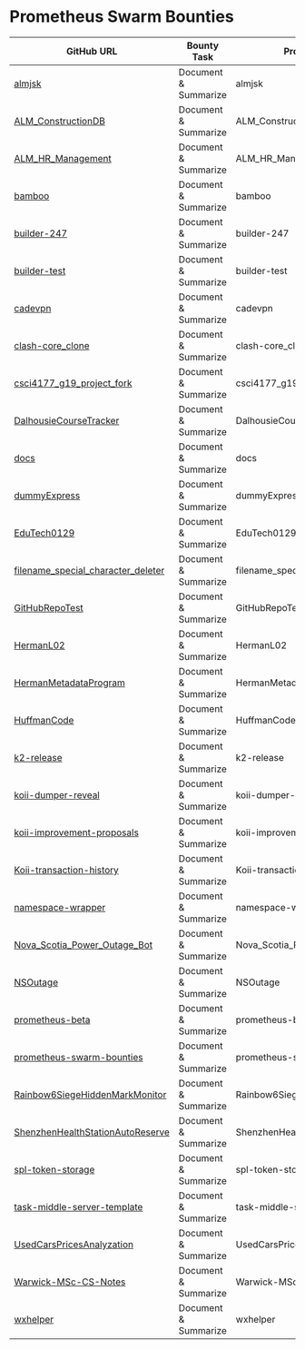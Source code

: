 # Prometheus Swarm Bounties

| GitHub URL | Bounty Task | Project Name | Description | Bounty Amount | Bounty Type | Transaction Hash | Status |
|------------|------------|--------------|-------------|---------------|-------------|------------------|-------|
|[almjsk](https://github.com/HermanL02/almjsk)|Document & Summarize|almjsk|Document and summarize the almjsk repository|10|usdc|9fa4645e859645d3befee3c566f9c4d6|Initialized|
|[ALM_ConstructionDB](https://github.com/HermanL02/ALM_ConstructionDB)|Document & Summarize|ALM_ConstructionDB|Document and summarize the ALM_ConstructionDB repository|11|usdc|f57015194c58446a97d3f45947f5001c|Initialized|
|[ALM_HR_Management](https://github.com/HermanL02/ALM_HR_Management)|Document & Summarize|ALM_HR_Management|Document and summarize the ALM_HR_Management repository|19|usdc|b031c4f9c6414952a68766339dd15f3f|Initialized|
|[bamboo](https://github.com/HermanL02/bamboo)|Document & Summarize|bamboo|Document and summarize the bamboo repository|1|usdc|e636656e9e6f427497389eebf8353ca2|Initialized|
|[builder-247](https://github.com/HermanL02/builder-247)|Document & Summarize|builder-247|Document and summarize the builder-247 repository|11|usdc|35bcbcbddb014652828e5dbf11f6b081|Initialized|
|[builder-test](https://github.com/HermanL02/builder-test)|Document & Summarize|builder-test|Document and summarize the builder-test repository|48|usdc|dc35fb5cc9184da0955c5ee7dc45e284|Initialized|
|[cadevpn](https://github.com/HermanL02/cadevpn)|Document & Summarize|cadevpn|Document and summarize the cadevpn repository|20|usdc|10b70b56534743ce8cae745fabcfd4ac|Initialized|
|[clash-core_clone](https://github.com/HermanL02/clash-core_clone)|Document & Summarize|clash-core_clone|Document and summarize the clash-core_clone repository|14|usdc|de23266452ca40eba16a4fcde6c43bdb|Initialized|
|[csci4177_g19_project_fork](https://github.com/HermanL02/csci4177_g19_project_fork)|Document & Summarize|csci4177_g19_project_fork|Document and summarize the csci4177_g19_project_fork repository|23|usdc|5bc4fde5925d403b95c89263d59e675d|Initialized|
|[DalhousieCourseTracker](https://github.com/HermanL02/DalhousieCourseTracker)|Document & Summarize|DalhousieCourseTracker|Document and summarize the DalhousieCourseTracker repository|19|usdc|fefba71e2d62484b9b4c7d38d3db4f8f|Initialized|
|[docs](https://github.com/HermanL02/docs)|Document & Summarize|docs|Document and summarize the docs repository|17|usdc|1ab116d13cb446869a85cf60c602753e|Initialized|
|[dummyExpress](https://github.com/HermanL02/dummyExpress)|Document & Summarize|dummyExpress|Document and summarize the dummyExpress repository|41|usdc|e62981cc31da4f1fb014df393f4610c6|Initialized|
|[EduTech0129](https://github.com/HermanL02/EduTech0129)|Document & Summarize|EduTech0129|Document and summarize the EduTech0129 repository|41|usdc|b9a2a3d9251b4145a718d96d2be1d79a|Initialized|
|[filename_special_character_deleter](https://github.com/HermanL02/filename_special_character_deleter)|Document & Summarize|filename_special_character_deleter|Document and summarize the filename_special_character_deleter repository|31|usdc|7c210ec67b464478b3de7384ee9c84cd|Initialized|
|[GitHubRepoTest](https://github.com/HermanL02/GitHubRepoTest)|Document & Summarize|GitHubRepoTest|Document and summarize the GitHubRepoTest repository|12|usdc|7ddcc983819f4122ba81d945b02096eb|Initialized|
|[HermanL02](https://github.com/HermanL02/HermanL02)|Document & Summarize|HermanL02|Document and summarize the HermanL02 repository|35|usdc|55600cf9720c4675b0b5c6994c539a30|Initialized|
|[HermanMetadataProgram](https://github.com/HermanL02/HermanMetadataProgram)|Document & Summarize|HermanMetadataProgram|Document and summarize the HermanMetadataProgram repository|45|usdc|dacc4da38551414e81a6312e0292934a|Initialized|
|[HuffmanCode](https://github.com/HermanL02/HuffmanCode)|Document & Summarize|HuffmanCode|Document and summarize the HuffmanCode repository|37|usdc|2031d554946544559029d554b87811ec|Initialized|
|[k2-release](https://github.com/HermanL02/k2-release)|Document & Summarize|k2-release|Document and summarize the k2-release repository|43|usdc|7e5fe6f8ca46411dac8b450482b48a2e|Initialized|
|[koii-dumper-reveal](https://github.com/HermanL02/koii-dumper-reveal)|Document & Summarize|koii-dumper-reveal|Document and summarize the koii-dumper-reveal repository|45|usdc|fc9787a5da9d436dbd039c4b50482fa0|Initialized|
|[koii-improvement-proposals](https://github.com/HermanL02/koii-improvement-proposals)|Document & Summarize|koii-improvement-proposals|Document and summarize the koii-improvement-proposals repository|17|usdc|34532bf0cfaa442e8dcc3a1f14abcbe1|Initialized|
|[Koii-transaction-history](https://github.com/HermanL02/Koii-transaction-history)|Document & Summarize|Koii-transaction-history|Document and summarize the Koii-transaction-history repository|30|usdc|899bdc368bce4a0da3b18fef1b8b0f63|Initialized|
|[namespace-wrapper](https://github.com/HermanL02/namespace-wrapper)|Document & Summarize|namespace-wrapper|Document and summarize the namespace-wrapper repository|26|usdc|c3c6ac5e4ef440bcb9478e33f8daa193|Initialized|
|[Nova_Scotia_Power_Outage_Bot](https://github.com/HermanL02/Nova_Scotia_Power_Outage_Bot)|Document & Summarize|Nova_Scotia_Power_Outage_Bot|Document and summarize the Nova_Scotia_Power_Outage_Bot repository|5|usdc|ddd4f7ad985f4033b3d9511ffb6892ae|Initialized|
|[NSOutage](https://github.com/HermanL02/NSOutage)|Document & Summarize|NSOutage|Document and summarize the NSOutage repository|42|usdc|a30fa7341bef4450b3c927477a4f71ca|Initialized|
|[prometheus-beta](https://github.com/HermanL02/prometheus-beta)|Document & Summarize|prometheus-beta|Document and summarize the prometheus-beta repository|27|usdc|bfcad8facd5d429ab8c92bc36f1b5b9a|Initialized|
|[prometheus-swarm-bounties](https://github.com/HermanL02/prometheus-swarm-bounties)|Document & Summarize|prometheus-swarm-bounties|Document and summarize the prometheus-swarm-bounties repository|40|usdc|81e8de6ce9ea4cac8a301982caa494c9|Initialized|
|[Rainbow6SiegeHiddenMarkMonitor](https://github.com/HermanL02/Rainbow6SiegeHiddenMarkMonitor)|Document & Summarize|Rainbow6SiegeHiddenMarkMonitor|Document and summarize the Rainbow6SiegeHiddenMarkMonitor repository|36|usdc|b833911a15df4ad7999b3a7dd6d38a21|Initialized|
|[ShenzhenHealthStationAutoReserve](https://github.com/HermanL02/ShenzhenHealthStationAutoReserve)|Document & Summarize|ShenzhenHealthStationAutoReserve|Document and summarize the ShenzhenHealthStationAutoReserve repository|27|usdc|2e3bf08807d448e88b3dbe2a8623c18f|Initialized|
|[spl-token-storage](https://github.com/HermanL02/spl-token-storage)|Document & Summarize|spl-token-storage|Document and summarize the spl-token-storage repository|27|usdc|ebec0acd97164d56abcf2182b2c8c053|Initialized|
|[task-middle-server-template](https://github.com/HermanL02/task-middle-server-template)|Document & Summarize|task-middle-server-template|Document and summarize the task-middle-server-template repository|8|usdc|9b750724728649a9a0978226ea23b1f5|Initialized|
|[UsedCarsPricesAnalyzation](https://github.com/HermanL02/UsedCarsPricesAnalyzation)|Document & Summarize|UsedCarsPricesAnalyzation|Document and summarize the UsedCarsPricesAnalyzation repository|27|usdc|e8162718c12d41e4a36fe29412832542|Initialized|
|[Warwick-MSc-CS-Notes](https://github.com/HermanL02/Warwick-MSc-CS-Notes)|Document & Summarize|Warwick-MSc-CS-Notes|Document and summarize the Warwick-MSc-CS-Notes repository|12|usdc|27295bc18667453b809f9c2328fbc776|Initialized|
|[wxhelper](https://github.com/HermanL02/wxhelper)|Document & Summarize|wxhelper|Document and summarize the wxhelper repository|22|usdc|2e662262a9bf4c6cbb7e17e5c00bff2f|Initialized|
